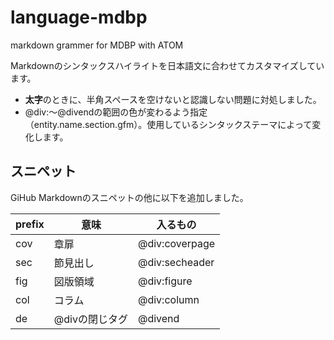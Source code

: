 # language-mdbp
markdown grammer for MDBP with ATOM

Markdownのシンタックスハイライトを日本語文に合わせてカスタマイズしています。

- **太字**のときに、半角スペースを空けないと認識しない問題に対処しました。
- @div:～@divendの範囲の色が変わるよう指定（entity.name.section.gfm）。使用しているシンタックステーマによって変化します。

## スニペット
GiHub Markdownのスニペットの他に以下を追加しました。

| prefix | 意味|入るもの |
|--   |-- |-- |
| cov | 章扉 | @div:coverpage|
| sec | 節見出し |@div:secheader|
| fig | 図版領域 |@div:figure|
| col | コラム |@div:column|
| de  | @divの閉じタグ |@divend|
